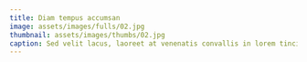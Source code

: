 ```yaml
---
title: Diam tempus accumsan
image: assets/images/fulls/02.jpg
thumbnail: assets/images/thumbs/02.jpg
caption: Sed velit lacus, laoreet at venenatis convallis in lorem tincidunt.
---
```

